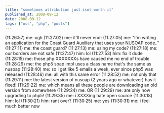 ```yaml
---
title: "sometimes attribution just isnt worth it"
published_at: 2008-09-12
date: 2008-09-12
tags: ["oss", "php", "posts"]
---
```

(11:26:57) me: ugh
(11:27:02) me: it'll never end:
(11:27:05) me: "I'm writing an application for the Coast Guard Auxiliary that uses your NUSOAP code.."
(11:27:11) me: the coast guard?
(11:27:13) me: using my code?
(11:27:18) me: our borders are not safe
(11:27:47) him: lol
(11:27:53) him: fix it dude
(11:28:15) me: those php XXXXXXXs have caused me no end of trouble
(11:28:29) me: the php5 soap impl uses a class name that's the same as nusoap
(11:28:40) me: so i get like 5 emails a week, ever since php5 was released
(11:28:46) me: all with this same error
(11:28:52) me: not only that
(11:29:11) me: the latest version of nusoap (2 years ago or whatever) has it fixed!
(11:29:22) me: which means all these people are downloading an old version from somewhere
(11:29:24) me: OR
(11:29:29) me: are only now upgrading to php5!
(11:29:35) me: i XXXXing hate open source
(11:30:18) him: lol
(11:30:21) him: rant over?
(11:30:25) me: yes
(11:30:31) me: i feel much better now